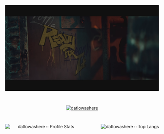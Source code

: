 <div align="center">
<img src="https://github.com/datlowashere/datlowashere/blob/main/btn.png" alt="banner">
</div>
<p align="center" ><a href="https://github.com/datlowashere">
    <img style="margin:30px ; "  src="https://komarev.com/ghpvc/?username=datlowashere&style=flat-square" alt="datlowashere">
</a></p>
<div align="center">
<img align="left" width="50%%" src="https://github-readme-stats.vercel.app/api?username=datlowashere&show_icons=true" alt="datlowashere :: Profile Stats" />
<img align="right" height="30%"  src="https://github-readme-stats.vercel.app/api/top-langs/?username=datlowashere&langs_count=10&layout=compact" alt="datlowashere :: Top Langs" />
</div>
